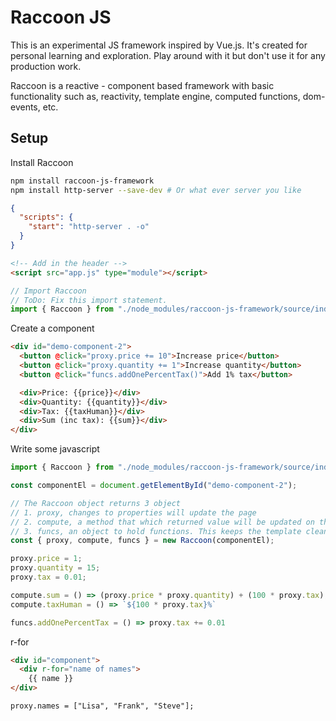 # Raccoon JS

This is an experimental JS framework inspired by Vue.js. It's created for personal learning and exploration. 
Play around with it but don't use it for any production work. 

Raccoon is a reactive - component based framework with basic functionality such as, reactivity, template engine, computed functions, dom-events, etc.

## Setup

Install Raccoon 

```bash
npm install raccoon-js-framework
npm install http-server --save-dev # Or what ever server you like
```

```json
{
  "scripts": {
    "start": "http-server . -o"
  }
}
```

```html
<!-- Add in the header -->
<script src="app.js" type="module"></script>
```

```js
// Import Raccoon
// ToDo: Fix this import statement.
import { Raccoon } from "./node_modules/raccoon-js-framework/source/index.js";
```

Create a component

```html
<div id="demo-component-2">
  <button @click="proxy.price += 10">Increase price</button>
  <button @click="proxy.quantity += 1">Increase quantity</button>
  <button @click="funcs.addOnePercentTax()">Add 1% tax</button>

  <div>Price: {{price}}</div>
  <div>Quantity: {{quantity}}</div>
  <div>Tax: {{taxHuman}}</div>
  <div>Sum (inc tax): {{sum}}</div>
</div>
```

Write some javascript

```js
import { Raccoon } from "./node_modules/raccoon-js-framework/source/index.js";

const componentEl = document.getElementById("demo-component-2");

// The Raccoon object returns 3 object
// 1. proxy, changes to properties will update the page
// 2. compute, a method that which returned value will be updated on the page when any proxy property updates.
// 3. funcs, an object to hold functions. This keeps the template clean and declarative. Good to handle e.g on-click logic.
const { proxy, compute, funcs } = new Raccoon(componentEl); 

proxy.price = 1;
proxy.quantity = 15;
proxy.tax = 0.01;

compute.sum = () => (proxy.price * proxy.quantity) + (100 * proxy.tax);
compute.taxHuman = () => `${100 * proxy.tax}%`

funcs.addOnePercentTax = () => proxy.tax += 0.01
```


r-for 

```html
<div id="component">
  <div r-for="name of names">
    {{ name }}
</div>
```

```
proxy.names = ["Lisa", "Frank", "Steve"];
```